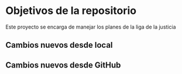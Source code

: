 # Objetivos de la repositorio

Este proyecto se encarga de manejar los planes de la liga de la justicia

## Cambios nuevos desde local

## Cambios nuevos desde GitHub
